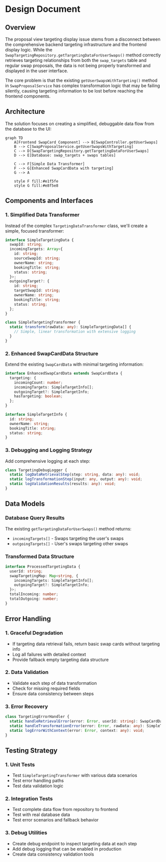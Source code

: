 # Design Document

## Overview

The proposal view targeting display issue stems from a disconnect between the comprehensive backend targeting infrastructure and the frontend display logic. While the `SwapTargetingRepository.getTargetingDataForUserSwaps()` method correctly retrieves targeting relationships from both the `swap_targets` table and regular swap proposals, the data is not being properly transformed and displayed in the user interface.

The core problem is that the existing `getUserSwapsWithTargeting()` method in `SwapProposalService` has complex transformation logic that may be failing silently, causing targeting information to be lost before reaching the frontend components.

## Architecture

The solution focuses on creating a simplified, debuggable data flow from the database to the UI:

```mermaid
graph TD
    A[Frontend SwapCard Component] --> B[SwapController.getUserSwaps]
    B --> C[SwapProposalService.getUserSwapsWithTargeting]
    C --> D[SwapTargetingRepository.getTargetingDataForUserSwaps]
    D --> E[Database: swap_targets + swaps tables]
    
    C --> F[Simple Data Transformer]
    F --> G[Enhanced SwapCardData with targeting]
    G --> A
    
    style F fill:#e1f5fe
    style G fill:#e8f5e8
```

## Components and Interfaces

### 1. Simplified Data Transformer

Instead of the complex `TargetingDataTransformer` class, we'll create a simple, focused transformer:

```typescript
interface SimpleTargetingData {
  swapId: string;
  incomingTargets: Array<{
    id: string;
    sourceSwapId: string;
    ownerName: string;
    bookingTitle: string;
    status: string;
  }>;
  outgoingTarget?: {
    id: string;
    targetSwapId: string;
    ownerName: string;
    bookingTitle: string;
    status: string;
  };
}

class SimpleTargetingTransformer {
  static transform(rawData: any): SimpleTargetingData[] {
    // Simple, linear transformation with extensive logging
  }
}
```

### 2. Enhanced SwapCardData Structure

Extend the existing `SwapCardData` with minimal targeting information:

```typescript
interface EnhancedSwapCardData extends SwapCardData {
  targeting: {
    incomingCount: number;
    incomingTargets: SimpleTargetInfo[];
    outgoingTarget?: SimpleTargetInfo;
    hasTargeting: boolean;
  };
}

interface SimpleTargetInfo {
  id: string;
  ownerName: string;
  bookingTitle: string;
  status: string;
}
```

### 3. Debugging and Logging Strategy

Add comprehensive logging at each step:

```typescript
class TargetingDebugLogger {
  static logDataRetrievalStep(step: string, data: any): void;
  static logTransformationStep(input: any, output: any): void;
  static logValidationResults(results: any): void;
}
```

## Data Models

### Database Query Results
The existing `getTargetingDataForUserSwaps()` method returns:
- `incomingTargets[]` - Swaps targeting the user's swaps
- `outgoingTargets[]` - User's swaps targeting other swaps

### Transformed Data Structure
```typescript
interface ProcessedTargetingData {
  userId: string;
  swapTargetingMap: Map<string, {
    incomingTargets: SimpleTargetInfo[];
    outgoingTarget?: SimpleTargetInfo;
  }>;
  totalIncoming: number;
  totalOutgoing: number;
}
```

## Error Handling

### 1. Graceful Degradation
- If targeting data retrieval fails, return basic swap cards without targeting info
- Log all failures with detailed context
- Provide fallback empty targeting data structure

### 2. Data Validation
- Validate each step of data transformation
- Check for missing required fields
- Ensure data consistency between steps

### 3. Error Recovery
```typescript
class TargetingErrorHandler {
  static handleRetrievalError(error: Error, userId: string): SwapCardData[];
  static handleTransformationError(error: Error, rawData: any): SimpleTargetingData[];
  static logErrorWithContext(error: Error, context: any): void;
}
```

## Testing Strategy

### 1. Unit Tests
- Test `SimpleTargetingTransformer` with various data scenarios
- Test error handling paths
- Test data validation logic

### 2. Integration Tests
- Test complete data flow from repository to frontend
- Test with real database data
- Test error scenarios and fallback behavior

### 3. Debug Utilities
- Create debug endpoint to inspect targeting data at each step
- Add debug logging that can be enabled in production
- Create data consistency validation tools